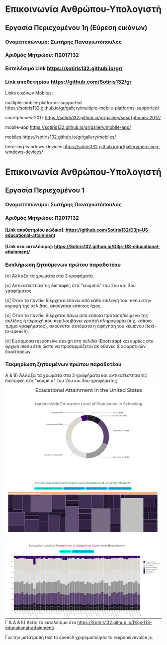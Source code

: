 # Επικοινωνία Ανθρώπου-Υπολογιστή
## Εργασία Περιεχομένου 1η (Εύρεση εικόνωv)
### Ονοματεπώνυμο: Σωτήρης Παναγιωτόπουλος
### Αριθμός Μητρώου: Π2017132

### Εκτελέσιμο Link https://sotiris132.github.io/gr/

### Link αποθετηρίου https://github.com/Sotiris132/gr

Links εικόνων Mobiles:

multiple-mobile-platforms-supported
https://sotiris132.github.io/gr/gallery/multiple-mobile-platforms-supported/

smartphones-2017
https://sotiris132.github.io/gr/gallery/smartphones-2017/

mobile-app
https://sotiris132.github.io/gr/gallery/mobile-app/

mobiles
https://sotiris132.github.io/gr/gallery/mobiles/

hero-img-windows-devices
https://sotiris132.github.io/gr/gallery/hero-img-windows-devices/

# Επικοινωνία Ανθρώπου-Υπολογιστή
## Εργασία Περιεχομένου 1
### Ονοματεπώνυμο: Σωτήρης Παναγιωτόπουλος
### Αριθμός Μητρώου: Π2017132

#### [Link αποθετηρίου κώδικα]: https://github.com/Sotiris132/D3js-US-educational-attainment
#### [Link στο εκτελέσιμο]: https://Sotiris132.github.io/D3js-US-educational-attainment/

### Εκπλήρωση ζητούμενων πρώτου παραδοτέου

[x] Άλλαξα τα χρώματα στα 3 γραφήματα.

[x] Αντικατέστησα τις διεπαφές στα "κουμπιά" του 2ου και 3ου γραφήματος.

[x] Όταν το ποντίκι διέρχεται επάνω από κάθε επιλογή του menu στην κορυφή της σελίδας, ακούγεται κάποιος ήχος.

[x] Όταν το ποντίκι διέρχεται πάνω από κάποια πρόταση/κείμενο της σελίδας ή περιοχή που περιλαμβάνει γραπτή πληροφορία (π.χ. κάποιο τμήμα     γραφήματος), ακούγεται αυτόματα η αφήγηση του κειμένου (text-to-speech).

[x] Εφάρμοσα responsive design στη σελίδα (Bootstrap) και κυρίως στο αρχικό menu έτσι ώστε να προσαρμόζεται σε οθόνες διαφορετικών διαστάσεων.

### Τεκμηρίωση ζητουμένων πρώτου παραδοτέου

Α & B) Άλλαξα τα χρώματα στα 3 γραφήματα και αντικατέστησα τις διεπαφές στα "κουμπιά" του 2ου και 3ου γραφήματος.
![Screenshot](image1.PNG)
![Screenshot](image2.PNG)
![Screenshot](image3.PNG)
Γ & Δ & Ε) Δείτε το εκτελέσιμο στο https://Sotiris132.github.io/D3js-US-educational-attainment/

Για την μετατροπή text to speech χρησιμοποίησα το responsivevoice.js.


